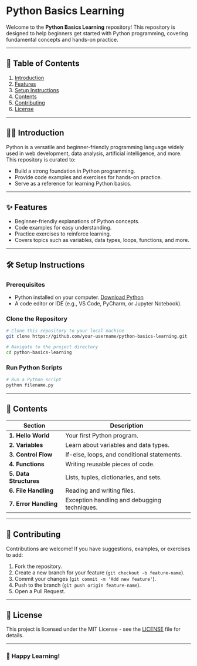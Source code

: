 # Python Basics Learning

Welcome to the **Python Basics Learning** repository! This repository is designed to help beginners get started with Python programming, covering fundamental concepts and hands-on practice.

---

## 📖 Table of Contents

1. [Introduction](#introduction)
2. [Features](#features)
3. [Setup Instructions](#setup-instructions)
4. [Contents](#contents)
5. [Contributing](#contributing)
6. [License](#license)

---

## 🧑‍💻 Introduction

Python is a versatile and beginner-friendly programming language widely used in web development, data analysis, artificial intelligence, and more. This repository is curated to:

- Build a strong foundation in Python programming.
- Provide code examples and exercises for hands-on practice.
- Serve as a reference for learning Python basics.

---

## ✨ Features

- Beginner-friendly explanations of Python concepts.
- Code examples for easy understanding.
- Practice exercises to reinforce learning.
- Covers topics such as variables, data types, loops, functions, and more.

---

## 🛠️ Setup Instructions

### Prerequisites

- Python installed on your computer. [Download Python](https://www.python.org/downloads/)
- A code editor or IDE (e.g., VS Code, PyCharm, or Jupyter Notebook).

### Clone the Repository

```bash
# Clone this repository to your local machine
git clone https://github.com/your-username/python-basics-learning.git

# Navigate to the project directory
cd python-basics-learning
```

### Run Python Scripts

```bash
# Run a Python script
python filename.py
```

---

## 📂 Contents

| Section               | Description                                    |
|-----------------------|------------------------------------------------|
| **1. Hello World**    | Your first Python program.                    |
| **2. Variables**      | Learn about variables and data types.         |
| **3. Control Flow**   | If-else, loops, and conditional statements.   |
| **4. Functions**      | Writing reusable pieces of code.              |
| **5. Data Structures**| Lists, tuples, dictionaries, and sets.        |
| **6. File Handling**  | Reading and writing files.                    |
| **7. Error Handling** | Exception handling and debugging techniques.  |

---

## 🤝 Contributing

Contributions are welcome! If you have suggestions, examples, or exercises to add:

1. Fork the repository.
2. Create a new branch for your feature (`git checkout -b feature-name`).
3. Commit your changes (`git commit -m 'Add new feature'`).
4. Push to the branch (`git push origin feature-name`).
5. Open a Pull Request.

---

## 📜 License

This project is licensed under the MIT License - see the [LICENSE](LICENSE) file for details.

---

### 🌟 Happy Learning!
